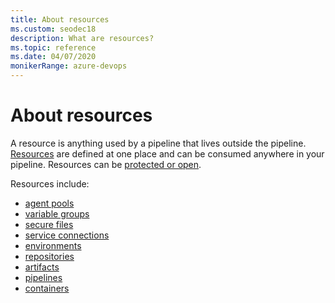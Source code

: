 ```yaml
---
title: About resources
ms.custom: seodec18
description: What are resources?
ms.topic: reference
ms.date: 04/07/2020
monikerRange: azure-devops
---
```


# About resources

A resource is anything used by a pipeline that lives outside the pipeline. [Resources](resources.md) are defined at one place and can be consumed anywhere in your pipeline. Resources can be [protected or open](../security/resources.md). 

Resources include:
- [agent pools](../agents/agents.md)
- [variable groups](../library/variable-groups.md)
- [secure files](../library/secure-files.md)
- [service connections](../library/service-endpoints.md)
- [environments](../process/environments.md)
- [repositories](resources.md#resources-repositories)
- [artifacts](../artifacts/artifacts-overview.md)
- [pipelines](resources.md#resources-pipelines)
- [containers](resources.md#resources-containers)
